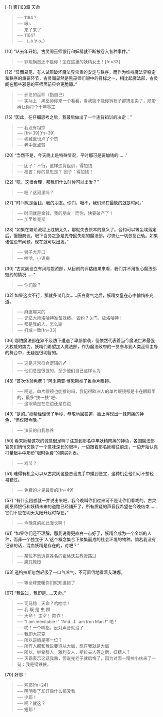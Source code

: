 
[-1] 第1163章 天命
>--- 1164？<br>
>--- 啾~<br>
>--- 来了来了<br>
>--- 1164?<br>
>--- （｡ò ∀ ó｡）<br>

[10] “从去年开始，古灵阁巫师银行和妖精就不断被卷入各种事件。”
>--- 罪魁祸首还不是你！坐在这里的妖精女王！[fn=33]<br>

[12] “显而易见，有人试图破坏魔法界宝贵的安定与秩序，而作为维持魔法界稳定和秩序的重要环节，古灵阁显然是黑巫师们眼中的目标之一，相比起魔法部，古灵阁在那些邪恶的巫师面前只会更脆弱。”
>--- 邪恶的巫师（指自己）<br>
>--- 实际上：黑巫师你来一个看看，看我能不能你裤衩子都搞走卖了，顺带再让你打个十年零工<br>

[15] “因此，在仔细思考之后，我最后做出了一个违背祖训的决定：”
>--- 我没有祖宗<br>
>--- [fn=39][fn=39]<br>
>--- 老藏医也点了个赞<br>
>--- 老中医点赞<br>

[20] “当然不是，今天晚上是特殊情况，平时那可是要加钱的……”
>--- 团子：不行，这样违背组训，得加钱<br>
>--- 福吉：你的意思是？
团子：得加钱！<br>

[22] “嗯，这很合理，那我们什么时候可以出发？”
>--- 嗯？这河里吗？<br>

[27] “时间就是金钱，我的朋友。你们，哦不，我们现在最缺的就是时间。”
>--- 时间就是金钱，我的朋友！而你，快要破产了！<br>
>--- 加里维克斯<br>

[28] “如果在繁琐流程上耽搁太久，那就失去原本的意义了。合约可以等尘埃落定后，慢慢商议。眼下当务之急是先夺回失陷的魔法部，尽快让一切恢复正轨。如果诸位没有问题，现在就可以出发。”
>--- 狮子大开口<br>
>--- 哈哈，小语病<br>

[30] “古灵阁设立有风险投资部，从目前的评估结果来看，我们并不用担心魔法部毁约的情况……”
>--- 你们敢？<br>

[32] 如果这次不行，那就多试几次……灰白雾气之后，妖精女皇在心中悄悄补充道。
>--- 麻匪哪来的<br>
>--- 记忆大师洛哈特准备就绪。
毁约？关门，放洛哈特！<br>
>--- 都是我的人，怎么输<br>
>--- 打成一致[fn=33]<br>

[36] 哪怕魔法部在猝不及防下遭遇了卑鄙偷袭，但依然代表着当今魔法世界最强大权威的势力，妖精们希望加入魔法部，作为魔法政府的一员参与到人类巫师主导的舞台中，无疑是很明智的。
>--- 这是非常符合逻辑的🖊<br>
>--- 他们总是很强的，至少他们自己这样认为<br>

[48] “首次体验免费？”阿米莉亚·博恩斯推了推单片眼镜。
>--- 啊这，单片眼镜也能推的吗，我记得欧洲人的单片眼镜都是卡在眼眶里的，最多“扶一扶”吧~<br>
>--- 这眼睛是在左边还是右边<br>

[49] “是的。”妖精经理愣了半秒，恭敬地回答道，脸上浮现出一抹肉痛的神色，“但仅限今晚。”
>--- 演员的自我修养<br>

[50] 看来妖精这次的诚意很足啊？注意到那名中年妖精肉痛的神色，各国魔法部官员们悄悄交换了一个意味深长的眼神，一边跟着那名妖精往前走，一边开始认真打量起手中那份“限时免费”的购买列表。
>--- 戏节？<br>

[51] 难得有机会可以从古灵阁这些吝啬鬼手中赚到便宜，这种机会他们可不想轻易错过。
>--- 免费的才是最贵的[fn=49]<br>

[57] “有什么困惑就一并说出来吧，我今晚叫你们过来可不是让你们看戏的。古灵阁巫师银行和妖精未来的道路已经铺开了，所有质疑的声音我希望在今晚结束……它们不应在明天太阳升起时存在。”
>--- 今晚真的如此漫长啊！<br>

[61] “如果你们还不理解，那我说得更直白一点好了，妖精会成为一个全新的人种，而非一个独立于‘人’这个概念集合下聚集而成的社会环境的物种。倘若我没有记错的话，混血妖精是存在的，对吧？”
>--- 某位不愿透露姓名的霍格沃兹教授路过<br>
>--- 魔咒教授<br>

[63] 道格拉斯忽然轻吸了一口气冷气，不可置信地看着艾琳娜。
>--- 等全球变暖你们就知道错了<br>

[67] “我说过，我即是……天命。”
>--- 司马懿：天命？哈哈哈！<br>
>--- 我 既 是 虫 群<br>
>--- 天命！
主宰！
欺诈！<br>
>--- "I am inevitable !"
"And...I...am Iron Man !"
  啪！<br>
>--- 啪！一个响指，反对声音就没了<br>
>--- 我即大灾变<br>
>--- 所以逆熵是哪一位？<br>
>--- 所有人都和我说要遵从大局，现在我就是大局<br>
>--- 所以，继希腊人，雅利安人，斯拉夫人等之后，妖精人？<br>
>--- 灭霸表示这话我熟，但说完老子就后悔了，因为对面一精神小伙来了一句：我是钢铁侠。<br>

[70] 好耶！
>--- 短耶[fn=24]<br>
>--- 明明看了却好像什么都没看<br>
>--- 少耶！<br>
>--- 啊？就这？<br>
>--- 短耶！<br>
